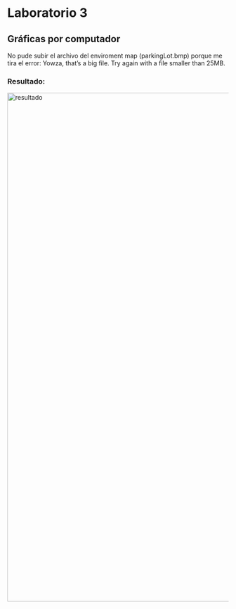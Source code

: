 # Laboratorio 3
## Gráficas por computador
No pude subir el archivo del enviroment map (parkingLot.bmp) porque me tira el error: Yowza, that’s a big file. Try again with a file smaller than 25MB.
### Resultado:
<img width="1159" alt="resultado" src="https://user-images.githubusercontent.com/64100118/198222045-e318cd4b-5bd8-4d7b-8598-911a122dc2a2.png">
